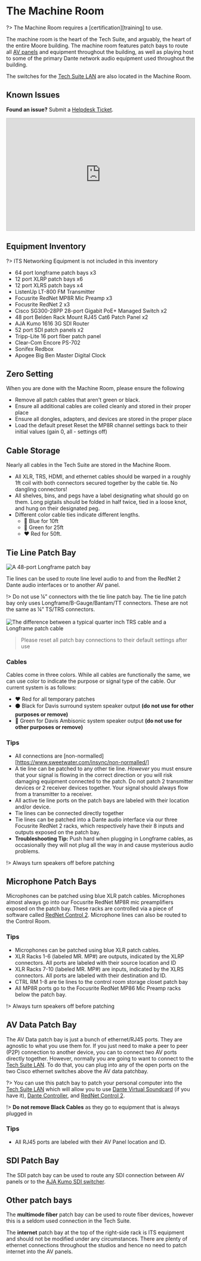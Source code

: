 <!-- Document links. Please put all links here to make broken link checking easier. -->
[av-panels]: /av-panels.md
[clearcom]: /clearcom.md
[control-room]: /control-room.md
[dante]: /dante.md
[edit-rooms]: /edit-rooms.md
[lan]: /lan.md
[machine-room]: /machine-room.md
[mtl]: /mtl.md
[video-switcher]: /video-switcher.md
[workshop]: /workshop.md
[helpdesk]: https://sites.google.com/umich.edu/pat/helpdesk

# The Machine Room
?> The Machine Room requires a [certification][training] to use.

The machine room is the heart of the Tech Suite, and arguably, the heart of the entire Moore building. The machine room features patch bays to route all [AV panels][av-panels] and equipment throughout the building, as well as playing host to some of the primary Dante network audio equipment used throughout the building.

The switches for the [Tech Suite LAN][lan] are also located in the Machine Room.

<!-- TODO: More Images -->

## Known Issues

**Found an issue?** Submit a [Helpdesk Ticket][helpdesk].

<iframe class="airtable-embed" src="https://airtable.com/embed/shrxNqE7lInLejewY?backgroundColor=blue" frameborder="0" onmousewheel="" width="100%" height="300px" style="background: transparent; border: 1px solid #ccc;"></iframe>

## Equipment Inventory

?> ITS Networking Equipment is not included in this inventory

- 64 port longframe patch bays x3
- 12 port XLRP patch bays x6
- 12 port XLRS patch bays x4
- ListenUp LT-800 FM Transmitter
- Focusrite RedNet MP8R Mic Preamp x3
- Focusrite RedNet 2 x3 
- Cisco SG300-28PP 28-port Gigabit PoE+ Managed Switch x2
- 48 port Belden Rack Mount RJ45 Cat6 Patch Panel x2
- AJA Kumo 1616 3G SDI Router
- 52 port SDI patch panels x2
- Tripp-Lite 16 port fiber patch panel
- Clear-Com Encore PS-702
- Sonifex Redbox
- Apogee Big Ben Master Digital Clock

## Zero Setting
When you are done with the Machine Room, please ensure the following
- Remove all patch cables that aren't green or black.
- Ensure all additional cables are coiled cleanly and stored in their proper place
- Ensure all dongles, adapters, and devices are stored in the proper place
- Load the default preset
Reset the MP8R channel settings back to their initial values (gain 0, all - settings off)

## Cable Storage
Nearly all cables in the Tech Suite are stored in the Machine Room.
- All XLR, TRS, HDMI, and ethernet cables should be warped in a roughly 1ft coil with both connectors secured together by the cable tie. No dangling connectors!
- All shelves, bins, and pegs have a label designating what should go on them.
Long pigtails should be folded in half twice, tied in a loose knot, and hung on their designated peg.
- Different color cable ties indicate different lengths.
    - :blue_heart: Blue for 10ft
    - :green_heart: Green for 25ft
    - :heart: Red for 50ft.

## Tie Line Patch Bay

![A 48-port Longframe patch bay](/_media/patch-bay.jpg ':size=80%')

Tie lines can be used to route line level audio to and from the RedNet 2 Dante audio interfaces or to another AV panel.

!> Do not use ¼” connectors with the tie line patch bay. The tie line patch bay only uses Longframe/B-Gauge/Bantam/TT connectors. These are not the same as ¼” TS/TRS connectors. <br/><br/> ![The difference between a typical quarter inch TRS cable and a Longframe patch cable](/_media/dont-use-trs.png ':size=150px')

> Please reset all patch bay connections to their default settings after use

### Cables
Cables come in three colors. While all cables are functionally the same, we can use color to indicate the purpose or signal type of the cable. Our current system is as follows:
- :heart: Red for all temporary patches
- :black_circle: Black for Davis surround system speaker output **(do not use for other purposes or remove)**
- :green_heart: Green for Davis Ambisonic system speaker output **(do not use for other purposes or remove)**

### Tips
- All connections are [non-normalled][https://www.sweetwater.com/insync/non-normalled/]
- A tie line can be patched to any other tie line. *However* you must ensure that your signal is flowing in the correct direction or you will risk damaging equipment connected to the patch. Do not patch 2 transmitter devices or 2 receiver devices together. Your signal should always flow from a transmitter to a receiver.
- All active tie line ports on the patch bays are labeled with their location and/or device.
- Tie lines can be connected directly together
- Tie lines can be patched into a Dante audio interface via our three Focusrite RedNet 2 racks, which respectively have their 8 inputs and outputs exposed on the patch bay.
- **Troubleshooting Tip:** Push hard when plugging in Longframe cables, as occasionally they will not plug all the way in and cause mysterious audio problems.

!> Always turn speakers off before patching

## Microphone Patch Bays
Microphones can be patched using blue XLR patch cables. Microphones almost always go into our Focusrite RedNet MP8R mic preamplifiers exposed on the patch bay. These racks are controlled via a piece of software called [RedNet Control 2][dante]. Microphone lines can also be routed to the Control Room.

### Tips
- Microphones can be patched using blue XLR patch cables.
- XLR Racks 1-6 (labeled MR. MP#) are outputs, indicated by the XLRP connectors. All ports are labeled with their source location and ID
- XLR Racks 7-10 (labeled MR. MP#) are inputs, indicated by the XLRS connectors. All ports are labeled with their destination and ID.
- CTRL RM 1-8 are tie lines to the control room storage closet patch bay
- All MP8R ports go to the Focusrite RedNet MP86 Mic Preamp racks below the patch bay.

!> Always turn speakers off before patching

## AV Data Patch Bay
The AV Data patch bay is just a bunch of ethernet/RJ45 ports. They are agnostic to what you use them for. If you just need to make a peer to peer (P2P) connection to another device, you can to connect two AV ports directly together. However, normally you are going to want to connect to the [Tech Suite LAN][lan]. To do that, you can plug into any of the open ports on the two Cisco ethernet switches above the AV data patchbay.

?> You can use this patch bay to patch your personal computer into the [Tech Suite LAN][lan] which will allow you to use [Dante Virtual Soundcard][dante] (if you have it), [Dante Controller][dante], and [RedNet Control 2][dante].

!> **Do not remove Black Cables** as they go to equipment that is always plugged in


### Tips
- All RJ45 ports are labeled with their AV Panel location and ID.

## SDI Patch Bay
The SDI patch bay can be used to route any SDI connection between AV panels or to the [AJA Kumo SDI switcher][video-switcher].

## Other patch bays
The **multimode fiber** patch bay can be used to route fiber devices, however this is a seldom used connection in the Tech Suite.

The **internet** patch bay at the top of the right-side rack is ITS equipment and should not be modified under any circumstances. There are plenty of ethernet connections throughout the studios and hence no need to patch internet into the AV panels.